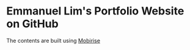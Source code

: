 # Emmanuel Lim's Portfolio Website on GitHub

The contents are built using [Mobirise](https://mobirise.com/)
